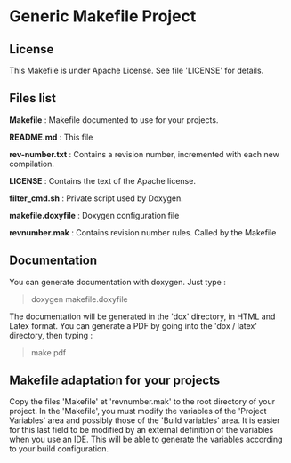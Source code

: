 # Generic Makefile Project

## License
This Makefile is under Apache License. See file 'LICENSE' for details.
## Files list
**Makefile** : Makefile documented to use for your projects.

**README.md** : This file

**rev-number.txt** : Contains a revision number, incremented with each new compilation.

**LICENSE** : Contains the text of the Apache license.

**filter_cmd.sh** : Private script used by Doxygen.

**makefile.doxyfile** : Doxygen configuration file

**revnumber.mak** : Contains revision number rules. Called by the Makefile

## Documentation
You can generate documentation with doxygen. Just type :
> doxygen makefile.doxyfile

The documentation will be generated in the 'dox' directory, in HTML and Latex format. You can generate a PDF by going into the 'dox / latex' directory, then typing :
> make pdf

## Makefile adaptation for your projects
Copy the files 'Makefile' et 'revnumber.mak' to the root directory of your project.
In the 'Makefile', you must modify the variables of the 'Project Variables' area and possibly those of the 'Build variables' area. It is easier for this last field to be modified by an external definition of the variables when you use an IDE. This will be able to generate the variables according to your build configuration.
